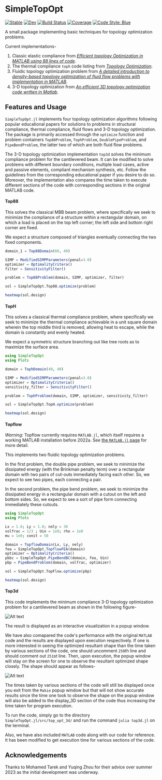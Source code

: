 # SimpleTopOpt

[![Stable](https://img.shields.io/badge/docs-stable-blue.svg)](https://juliatopopt.github.io/SimpleTopOpt.jl/stable/)
[![Dev](https://img.shields.io/badge/docs-dev-blue.svg)](https://juliatopopt.github.io/SimpleTopOpt.jl/dev/)
[![Build Status](https://github.com/juliatopopt/SimpleTopOpt.jl/actions/workflows/CI.yml/badge.svg?branch=main)](https://github.com/juliatopopt/SimpleTopOpt.jl/actions/workflows/CI.yml?query=branch%3Amain)
[![Coverage](https://codecov.io/gh/juliatopopt/SimpleTopOpt.jl/branch/main/graph/badge.svg)](https://codecov.io/gh/juliatopopt/SimpleTopOpt.jl)
[![Code Style: Blue](https://img.shields.io/badge/code%20style-blue-4495d1.svg)](https://github.com/invenia/BlueStyle)


A small package implementing basic techniques for topology optimization problems.

Current implementations-

1. Classic elastic compliance from [*Efficient topology Optimization in MATLAB using 88 lines of code*](https://link.springer.com/article/10.1007/s00158-010-0594-7).
2. The thermal compliance `toph` code listing from [*Topology Optimization*](https://www.amazon.com/Topology-Optimization-Martin-Philip-Bendsoe/dp/3540429921).
3. Fluidic topology optimization problem from [*A detailed introduction to density-based topology optimization of fluid flow problems with implementation in MATLAB*](https://arxiv.org/abs/2207.13695).
4. 3-D topology optimization from [*An efficient 3D topology optimization code written in Matlab*](https://link.springer.com/article/10.1007/s00158-014-1107-x).

## Features and Usage

`SimpleTopOpt.jl` implements four topology optimization algorithms following
popular educational papers for solutions to problems in structural compliance,
thermal compliance, fluid flows and 3-D topology optimization. The package is primarily accessed through
the `optimize` function and problem containers `Top88Problem`, `TophProblem`,
`DoublePipeProblem`, and `PipeBendProblem`, the latter two of which are both fluid flow problems. 

The 3-D topology optimization implementation `top3d` solves the minimum compliance problem
for the cantilevered beam. It can be modified to solve problems with different boundary conditions,
multiple load cases, active and passive elements, compliant mechanism synthesis, etc. Follow the guidelines
from the corresponding educational paper if you desire to do so. Moreover, the implementation also compares
the time taken to execute different sections of the code with corresponding sections in the original MATLAB code.


#### Top88

This solves the classical MBB beam problem,
where specifically we seek to minimize the compliance of a structure within a rectangular domain, on which a load is placed
on the top left corner; the left side and bottom right corner are fixed.

We expect a structure composed of triangles eventually connecting the two fixed components.

```julia
domain_1 = Top88Domain(60, 40)

SIMP = ModifiedSIMPParameters(penal=3.0)
optimizer = OptimalityCritera()
filter = SensitivityFilter()

problem = Top88Problem(domain, SIMP, optimizer, filter)

sol = SimpleTopOpt.Top88.optimize(problem)

heatmap(sol.design)
```

#### TopH

This solves a classical thermal compliance
problem, where specifically we seek to minimize the thermal compliance achievable in a unit square domain wherein the top
middle third is removed, allowing heat to
escape, while the domain is constantly and
evenly heated.

We expect a symmetric structure branching out like tree roots as
to maximize the surface area.

```julia
using SimpleTopOpt
using Plots

domain = TophDomain(40, 40)

SIMP = ModifiedSIMPParameters(penal=3.0)
optimizer = OptimalityCriteria()
sensitivity_filter = SensitivityFilter()

problem = TophProblem(domain, SIMP, optimizer, sensitivity_filter)

sol = SimpleTopOpt.TopH.optimize(problem)

heatmap(sol.design)
```

#### Topflow

*Warning:* Topflow currently requires `MATLAB.jl`, which itself requires a
working MATLAB installation before 2022a. See 
[the `MATLAB.jl` page](https://github.com/JuliaInterop/MATLAB.jl) for
more detail.

This implements two fluidic topology optimization problems.

In the first problem, the double pipe problem, we seek to minimize the dissipated energy (with the Brinkman penalty term) over a
rectangular domain with two pairs of cut-outs immediately facing each other. So, 
we expect to see two pipes, each connecting a pair.

In the second problem, the pipe bend problem, we seek to minimize the dissipated
energy in a rectangular domain with a cutout
on the left and bottom sides. So, we expect to see a sort of pipe form connecting immediately these cutouts.

```julia
using SimpleTopOpt
using Plots    

Lx = 1.0; Ly = 1.0; nely = 30
volfrac = 1/3 ; Uin = 1e0; rho = 1e0
mu = 1e0; conit = 50

domain = TopflowDomain(Lx, Ly, nely)
fea = SimpleTopOpt.TopflowFEA(domain)
optimizer = OptimalityCriteria()
pbbc = SimpleTopOpt.PipeBendBC(domain, fea, Uin)
pbp = PipeBendProblem(domain, volfrac, optimizer)

sol = SimpleTopOpt.TopFlow.optimize(pbp)

heatmap(sol.design)
```

#### Top3d
This code implements the minimum compliance 3-D topology optimization problem for a cantilevered beam as shown in the following figure-

![Alt text](https://drive.google.com/file/d/1UwWkSvq8HkAYCqM042Jtrhq-Q82qv_94/view?usp=drive_link "beam")
<!-- <img src="https://drive.google.com/file/d/1UwWkSvq8HkAYCqM042Jtrhq-Q82qv_94/view?usp=drive_link" alt="Alt text" title="Optional title"> -->

The result is displayed as an interactive visualization in a popup window. 

We have also comapared the code's performance with the original `MATLAB` code and the results are displayed upon execution respectively. If one is more interested in seeing the optimized resultant shape than the time taken by various sections of the code, one should uncomment `250`th line and should comment out `251`st line. Then, upon execution, the popup window will stay on the screen for one to observe the resultant optimized shape closely. The shape should appear as follows-

![Alt text](https://drive.google.com/file/d/1NynLFL2aY7IeVl8omjGKbeyQIgu55dNE/view?usp=drive_link "shape")

The times taken by various sections of the code will still be displayed once you exit from the `Makie` popup window but that will not show accurate results since the time one took to observe the shape on the popup window will also be added to the display_3D section of the code thus increasing the time taken for program execution.

To run the code, simply go to the directory `SimpleTopOpt.jl/src/top_opt_3d/` and run the command `julia top3d.jl` on the terminal.

Also, we have also included `MATLAB` code along with our code for reference. It has been modified to get execution time for various sections of the code.


## Acknowledgements

Thanks to Mohamed Tarek and Yuqing Zhou for their advice over
summer 2023 as the initial development was underway.
